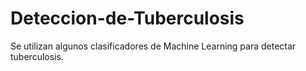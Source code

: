 # Deteccion-de-Tuberculosis
Se utilizan algunos clasificadores de Machine Learning para detectar tuberculosis. 
